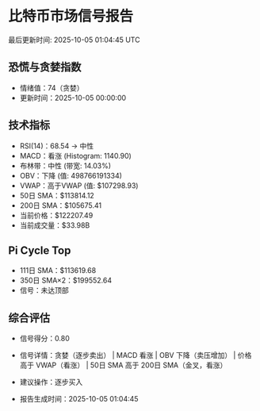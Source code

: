 # 比特币市场信号报告

最后更新时间: 2025-10-05 01:04:45 UTC

## 恐慌与贪婪指数
- 情绪值：74（贪婪）
- 更新时间：2025-10-05 00:00:00

## 技术指标
- RSI(14)：68.54 → 中性
- MACD：看涨 (Histogram: 1140.90)
- 布林带：中性 (带宽: 14.03%)
- OBV：下降 (值: 498766191334)
- VWAP：高于VWAP (值: $107298.93)
- 50日 SMA：$113814.12
- 200日 SMA：$105675.41
- 当前价格：$122207.49
- 当前成交量：$33.98B

## Pi Cycle Top
- 111日 SMA：$113619.68
- 350日 SMA×2：$199552.64
- 信号：未达顶部

## 综合评估
- 信号得分：0.80
- 信号详情：贪婪（逐步卖出） | MACD 看涨 | OBV 下降（卖压增加） | 价格高于 VWAP（看涨） | 50日 SMA 高于 200日 SMA（金叉，看涨）
- 建议操作：逐步买入

- 报告生成时间：2025-10-05 01:04:45